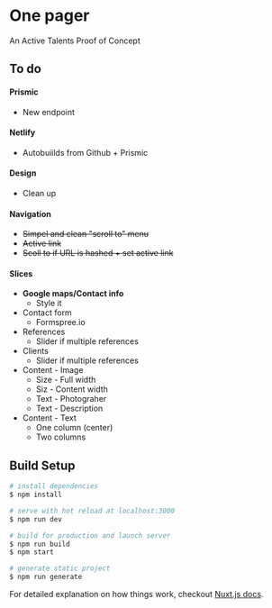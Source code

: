 # One pager

An Active Talents Proof of Concept

## To do

#### Prismic
* New endpoint

#### Netlify
* Autobuiilds from Github + Prismic

#### Design
* Clean up

#### Navigation 
* ~~Simpel and clean "scroll to" menu~~
* ~~Active link~~
* ~~Scoll to if URL is hashed + set active link~~

#### Slices
* **Google maps/Contact info**
  * Style it
* Contact form
  * Formspree.io
* References
  * Slider if multiple references
* Clients
  * Slider if multiple references
* Content - Image
  * Size - Full width
  * Siz - Content width
  * Text - Photograher
  * Text - Description
* Content - Text
  * One column (center)
  * Two columns


## Build Setup

``` bash
# install dependencies
$ npm install

# serve with hot reload at localhost:3000
$ npm run dev

# build for production and launch server
$ npm run build
$ npm start

# generate static project
$ npm run generate
```

For detailed explanation on how things work, checkout [Nuxt.js docs](https://nuxtjs.org).
